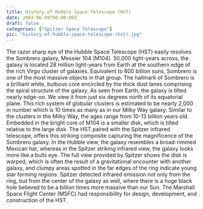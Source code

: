 ```yaml
---
title: History of Hubble Space Telescope (HST)
date: 2003-06-09T00:00:00Z
draft: false
categories: ["Spitzer Space Telescope"]
pic: "history-of-hubble-space-telescope-(hst).jpg"
---
```

The razor sharp eye of the Hubble Space Telescope (HST) easily resolves the Sombrero galaxy, Messier 104 (M104). 50,000 light-years across, the galaxy is located 28 million light-years from Earth at the southern edge of the rich Virgo cluster of galaxies. Equivalent to 800 billion suns, Sombrero is one of the most massive objects in that group. The hallmark of Sombrero is a brilliant white, bulbous core encircled by the thick dust lanes comprising the spiral structure of the galaxy. As seen from Earth, the galaxy is tilted nearly edge-on. We view it from just six degrees north of its equatorial plane. This rich system of globular clusters is estimated to be nearly 2,000 in number which is 10 times as many as in our Milky Way galaxy. Similar to the clusters in the Milky Way, the ages range from 10-13 billion years old. Embedded in the bright core of M104 is a smaller disk, which is tilted relative to the large disk. The HST paired with the Spitzer infrared telescope, offers this striking composite capturing the magnificence of the Sombrero galaxy. In the Hubble view, the galaxy resembles a broad-rimmed Mexican hat, whereas in the Spitzer striking infrared view, the galaxy looks more like a bulls eye. The full view provided by Spitzer shows the disk is warped, which is often the result of a gravitational encounter with another galaxy, and clumpy areas spotted in the far edges of the ring indicate young star forming regions. Spitzer detected infrared emission not only from the ring, but from the center of the galaxy as well, where there is a huge black hole believed to be a billion times more massive than our Sun. The Marshall Space Flight Center (MSFC) had responsibility for design, development, and construction of the HST.